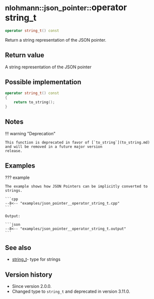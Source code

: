 # <small>nlohmann::json_pointer::</small>operator string_t

```cpp
operator string_t() const
```

Return a string representation of the JSON pointer.

## Return value

A string representation of the JSON pointer

## Possible implementation

```cpp
operator string_t() const
{
    return to_string();
}
```

## Notes

!!! warning "Deprecation"

    This function is deprecated in favor of [`to_string`](to_string.md) and will be removed in a future major version
    release.

## Examples

??? example

    The example shows how JSON Pointers can be implicitly converted to strings.
     
    ```cpp
    --8<-- "examples/json_pointer__operator_string_t.cpp"
    ```
    
    Output:
    
    ```json
    --8<-- "examples/json_pointer__operator_string_t.output"
    ```

## See also

- [string_t](../basic_json/string_t.md)- type for strings

## Version history

- Since version 2.0.0.
- Changed type to `string_t` and deprecated in version 3.11.0.
